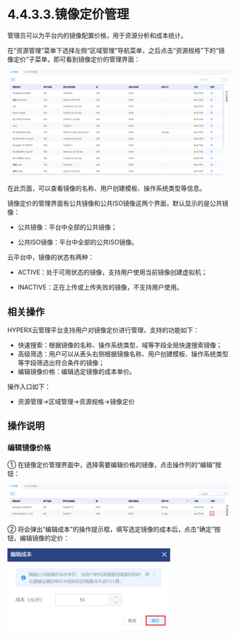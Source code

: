 # 4.4.3.3.镜像定价管理

管理员可以为平台内的镜像配置价格，用于资源分析和成本统计。

在“资源管理”菜单下选择左侧“区域管理”导航菜单，之后点击“资源规格”下的“镜像定价”子菜单，即可看到镜像定价的管理界面：

![image-20210126153652885](template_price.assets/image-20210126153652885.png)

在此页面，可以查看镜像的名称、用户创建模板、操作系统类型等信息。

镜像定价的管理界面有公共镜像和公共ISO镜像这两个界面，默认显示的是公共镜像：

- 公共镜像：平台中全部的公共镜像；

- 公共ISO镜像：平台中全部的公共ISO镜像。


云平台中，镜像的状态有两种：

- ACTIVE：处于可用状态的镜像，支持用户使用当前镜像创建虚拟机；

- INACTIVE：正在上传或上传失败的镜像，不支持用户使用。


## 相关操作

HYPERX云管理平台支持用户对镜像定价进行管理，支持的功能如下：

- 快速搜索：根据镜像的名称、操作系统类型、域等字段全局快速搜索镜像；
- 高级筛选：用户可以从表头右侧根据镜像名称、用户创建模板、操作系统类型等字段筛选出符合条件的镜像；
- 编辑镜像价格：编辑选定镜像的成本单价。


操作入口如下：

- 资源管理→区域管理→资源规格→镜像定价


## 操作说明

### 编辑镜像价格

① 在镜像定价管理界面中，选择需要编辑价格的镜像，点击操作列的“编辑”按钮：

<img src="template_price.assets/image-20201223114357566.png" alt="image-20201223114357566" />

② 将会弹出“编辑成本”的操作提示框，填写选定镜像的成本后，点击“确定”按钮，编辑镜像的定价：

<img src="template_price.assets/image-20201223114500770.png" alt="image-20201223114500770" style="zoom:50%;" />